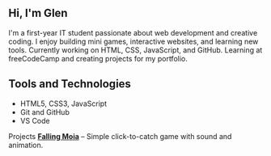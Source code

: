## Hi, I'm Glen

I'm a first-year IT student passionate about web development and creative coding.
I enjoy building mini games, interactive websites, and learning new tools.
Currently working on HTML, CSS, JavaScript, and GitHub.
Learning at freeCodeCamp and creating projects for my portfolio.

## Tools and Technologies
- HTML5, CSS3, JavaScript 
- Git and GitHub
- VS Code

Projects
**[Falling Moia]([https://glenybadoobee.github.io/Falling-Moia/](https://glenybadoobee.github.io/Falling-Moia/))** – Simple click-to-catch game with sound and animation.

